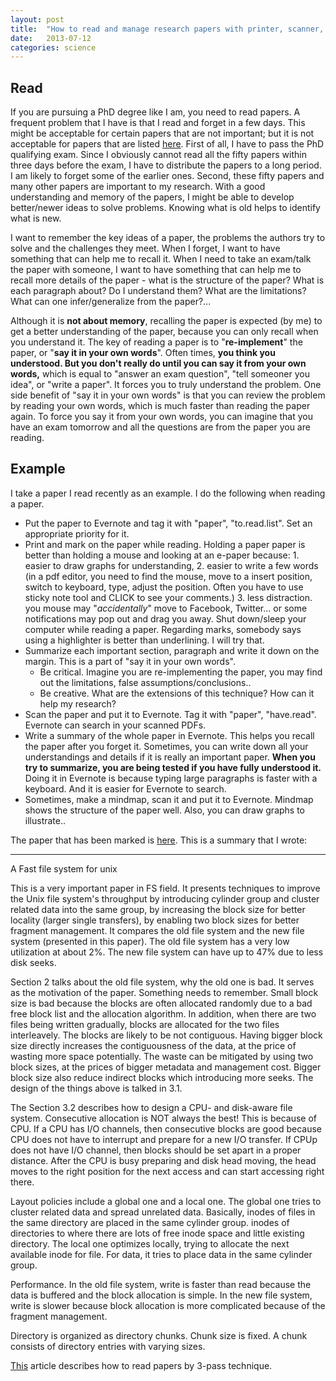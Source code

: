 ```yaml
---
layout: post
title:  "How to read and manage research papers with printer, scanner, Evernote - a practical example"
date:   2013-07-12
categories: science
---
```



<h2>Read</h2>

If you are pursuing a PhD degree like I am, you need to read papers. A frequent problem that I have is that I read and forget in a few days. This might be acceptable for certain papers that are not important; but it is not acceptable for papers that are listed [here](http://research.cs.wisc.edu/areas/os/Qual/). First of all, I have to pass the PhD qualifying exam. Since I obviously cannot read all the fifty papers within three days before the exam, I have to distribute the papers to a long period. I am likely to forget some of the earlier ones. Second, these fifty papers and many other papers are important to my research. With a good understanding and memory of the papers, I might be able to develop better/newer ideas to solve problems. Knowing what is old helps to identify what is new.

I want to remember the key ideas of a paper, the problems the authors try to solve and the challenges they meet. When I forget, I want to have something that can help me to recall it. When I need to take an exam/talk the paper with someone, I want to have something that can help me to recall more details of the paper - what is the structure of the paper? What is each paragraph about? Do I understand them? What are the limitations? What can one infer/generalize from the paper?...

Although it is <strong>not about memory</strong>, recalling the paper is expected (by me) to get a better understanding of the paper, because you can only recall when you understand it. The key of reading a paper is to "<strong>re-implement</strong>" the paper, or "<strong>say it in your own words</strong>". Often times, <strong>you think you understood. But you don't really do until you can say it from your own words,</strong> which is equal to "answer an exam question", "tell someoner you idea", or "write a paper". It forces you to truly understand the problem. One side benefit of "say it in your own words" is that you can review the problem by reading your own words, which is much faster than reading the paper again. To force you say it from your own words, you can imagine that you have an exam tomorrow and all the questions are from the paper you are reading.

<h2>Example</h2>

I take a paper I read recently as an example. I do the following when reading a paper.
<ul>
    <li>Put the paper to Evernote and tag it with "paper", "to.read.list". Set an appropriate priority for it.</li>
    <li>Print and mark on the paper while reading. Holding a paper paper is better than holding a mouse and looking at an e-paper because: 1. easier to draw graphs for understanding, 2. easier to write a few words (in a pdf editor, you need to find the mouse, move to a insert position, switch to keyboard, type, adjust the position. Often you have to use sticky note tool and CLICK to see your comments.) 3. less distraction. you mouse may "<em>accidentally</em>" move to Facebook, Twitter... or some notifications may pop out and drag you away. Shut down/sleep your computer while reading a paper. Regarding marks, somebody says using a highlighter is better than underlining. I will try that.</li>
    <li>Summarize each important section, paragraph and write it down on the margin. This is a part of "say it in your own words".
<ul>
    <li>Be critical. Imagine you are re-implementing the paper, you may find out the limitations, false assumptions/conclusions..</li>
    <li>Be creative. What are the extensions of this technique? How can it help my research?</li>
</ul>
</li>
    <li>Scan the paper and put it to Evernote. Tag it with "paper", "have.read". Evernote can search in your scanned PDFs.</li>
    <li>Write a summary of the whole paper in Evernote. This helps you recall the paper after you forget it. Sometimes, you can write down all your understandings and details if it is really an important paper. <strong>When you try to summarize, you are being tested if you have fully understood it.</strong> Doing it in Evernote is because typing large paragraphs is faster with a keyboard. And it is easier for Evernote to search.</li>
    <li>Sometimes, make a mindmap, scan it and put it to Evernote. Mindmap shows the structure of the paper well. Also, you can draw graphs to illustrate..</li>
</ul>
The paper that has been marked is <a href="wp-content/uploads/2013/07/ffs.pdf">here</a>. This is a summary that I wrote:

<hr />

A Fast file system for unix

This is a very important paper in FS field. It presents techniques to improve the Unix file system's throughput by introducing cylinder group and cluster related data into the same group, by increasing the block size for better locality (larger single transfers), by enabling two block sizes for better fragment management. It compares the old file system and the new file system (presented in this paper). The old file system has a very low utilization at about 2%. The new file system can have up to 47% due to less disk seeks.

Section 2 talks about the old file system, why the old one is bad. It serves as the motivation of the paper. Something needs to remember. Small block size is bad because the blocks are often allocated randomly due to a bad free block list and the allocation algorithm. In addition, when there are two files being written gradually, blocks are allocated for the two files interleavely. The blocks are likely to be not contiguous. Having bigger block size directly increases the contiguousness of the data, at the price of wasting more space potentially. The waste can be mitigated by using two block sizes, at the prices of bigger metadata and management cost. Bigger block size also reduce indirect blocks which introducing more seeks. The design of the things above is talked in 3.1.

The Section 3.2 describes how to design a CPU- and disk-aware file system. Consecutive allocation is NOT always the best! This is because of CPU. If a CPU has I/O channels, then consecutive blocks are good because CPU does not have to interrupt and prepare for a new I/O transfer. If CPUp does not have I/O channel, then blocks should be set apart in a proper distance. After the CPU is busy preparing and disk head moving, the head moves to the right position for the next access and can start accessing right there.

Layout policies include a global one and a local one. The global one tries to cluster related data and spread unrelated data. Basically, inodes of files in the same directory are placed in the same cylinder group. inodes of directories to where there are lots of free inode space and little existing directory. The local one optimizes locally, trying to allocate the next available inode for file. For data, it tries to place data in the same cylinder group.

Performance. In the old file system, write is faster than read because the data is buffered and the block allocation is simple. In the new file system, write is slower because block allocation is more complicated because of the fragment management.

Directory is organized as directory chunks. Chunk size is fixed. A chunk consists of directory entries with varying sizes.

<a href="http://ccr.sigcomm.org/online/files/p83-keshavA.pdf">This</a> article describes how to read papers by 3-pass technique.

